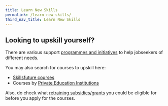 ```yaml
---
title: Learn New Skills
permalink: /learn-new-skills/
third_nav_title: Learn New Skills
---
```


## Looking to upskill yourself?

There are various support [programmes and initiatives](https://www.ssg-wsg.gov.sg/programmes-and-initiatives.html) to help jobseekers of different needs. 

You may also search for courses to upskill here:
- [Skillsfuture courses](https://www.myskillsfuture.sg/content/portal/en/training-exchange/course-landing.html)
- Courses by [Private Education Institutions](https://www.ssg.gov.sg/cpe/query-courses.html?_ga=2.8310386.1930620797.1589354900-988416928.1588527179)

Also, do check what [retraining subsidies/grants](https://www.ssg-wsg.gov.sg/individuals/training-grants-incentives.html) you could be eligible for before you apply for the courses.

